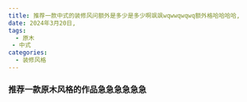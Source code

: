 ```yaml
---
title: 推荐一款中式的装修风问额外是多少是多少啊飒飒wqwwqwqwq额外格哈哈哈哈,
date: 2024年3月20日,
tags: 
  - 原木
 - 中式
categories:
  - 装修风格
---
```


### 推荐一款原木风格的作品急急急急急急
